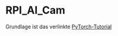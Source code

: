 # RPI_AI_Cam

Grundlage ist das verlinkte [PyTorch-Tutorial](https://pytorch.org/tutorials/intermediate/realtime_rpi.html)

